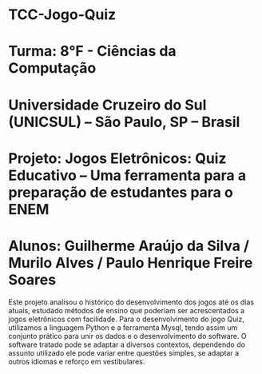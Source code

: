 # TCC-Jogo-Quiz

# Turma: 8°F - Ciências da Computação
# Universidade Cruzeiro do Sul (UNICSUL) – São Paulo, SP – Brasil

# Projeto: Jogos Eletrônicos: Quiz Educativo – Uma ferramenta para a preparação de estudantes para o ENEM
  
# Alunos: Guilherme Araújo da Silva / Murilo Alves / Paulo Henrique Freire Soares	

Este projeto analisou o histórico do desenvolvimento dos jogos até os dias atuais, estudado métodos de ensino que poderiam ser acrescentados a jogos eletrônicos com facilidade. Para o desenvolvimento do jogo Quiz, utilizamos a linguagem Python e a ferramenta Mysql, tendo assim um conjunto prático para unir os dados e o desenvolvimento do software. O software tratado pode se adaptar a diversos contextos, dependendo do assunto utilizado ele pode variar entre questões simples, se adaptar a outros idiomas e reforço em vestibulares. 	
 

